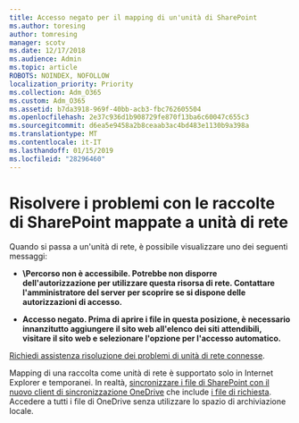 ```yaml
---
title: Accesso negato per il mapping di un'unità di SharePoint
ms.author: toresing
author: tomresing
manager: scotv
ms.date: 12/17/2018
ms.audience: Admin
ms.topic: article
ROBOTS: NOINDEX, NOFOLLOW
localization_priority: Priority
ms.collection: Adm_O365
ms.custom: Adm_O365
ms.assetid: b7da3918-969f-40bb-acb3-fbc762605504
ms.openlocfilehash: 2e37c936d1b908729fe870f13ba6c60047c655c3
ms.sourcegitcommit: d6ea5e9458a2b8ceaab3ac4bd483e1130b9a398a
ms.translationtype: MT
ms.contentlocale: it-IT
ms.lasthandoff: 01/15/2019
ms.locfileid: "28296460"
---
```

# <a name="fix-problems-with-sharepoint-libraries-mapped-to-network-drives"></a>Risolvere i problemi con le raccolte di SharePoint mappate a unità di rete

Quando si passa a un'unità di rete, è possibile visualizzare uno dei seguenti messaggi:
  
- **\\Percorso non è accessibile. Potrebbe non disporre dell'autorizzazione per utilizzare questa risorsa di rete. Contattare l'amministratore del server per scoprire se si dispone delle autorizzazioni di accesso.**
    
- **Accesso negato. Prima di aprire i file in questa posizione, è necessario innanzitutto aggiungere il sito web all'elenco dei siti attendibili, visitare il sito web e selezionare l'opzione per l'accesso automatico.**
    
[Richiedi assistenza risoluzione dei problemi di unità di rete connesse](https://support.office.com/article/ef399c67-4578-4c3a-adbe-0b489084eabe.aspx).
  
Mapping di una raccolta come unità di rete è supportato solo in Internet Explorer e temporanei. In realtà, [sincronizzare i file di SharePoint con il nuovo client di sincronizzazione OneDrive](https://support.office.com/article/6de9ede8-5b6e-4503-80b2-6190f3354a88.aspx) che include [i file di richiesta](https://support.office.com/article/0e6860d3-d9f3-4971-b321-7092438fb38e.aspx). Accedere a tutti i file di OneDrive senza utilizzare lo spazio di archiviazione locale.
  


